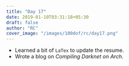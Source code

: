 ```yaml
---
title: "Day 17"
date: 2019-01-10T03:31:18+05:30
draft: false
author: "RC"
cover_image: "/images/100dof/rc/day17.png"
---
```


* Learned a bit of `LaTex` to update the resume.
* Wrote a blog on _Compiling Darknet on Arch_.
